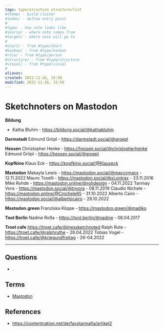 ```yaml
---
tags: type/structure structure/list
#theme/ - build cluster 
#index/ - define entry point
# 
#type/ - how note looks like
#source/ - where note comes from
#target/ - where note will go to
# 
#chart/ - from #type/chart 
#kanban/ - from #type/kanban
#role/ - from #type/person
#structure/ - from #type/structure
#visual/ - from #type/visual
#
aliases: 
created: 2022-11-26, 15:50
modified: 2022-11-26, 15:50
---
```


# Sketchnoters on Mastodon

<!-- Main content of my thoughts really -->

**Bildung**  
- Katha Bluhm - https://bildung.social/@kathabluhm

**Darmstadt**
Edmund Gröpl - https://darmstadt.social/@groepl

**Hessen**
Christopher Henke - https://hessen.social/@christopherhenke
Edmund Gröpl - https://hessen.social/@groepl

**Kopfkino**
Klaus Eck - https://kopfkino.social/@Klauseck

**Mastodon**
Makayla Lewis - https://mastodon.social/@maccymacx - 12.11.2022
Mauro Toselli - https://mastodon.social/@xLontrax - 23.11.2016
Mike Rohde - https://mastodon.online/@rohdesign - 04.11.2022
Tanmay Vora - https://mastodon.social/@tnvora - 08.11.2019
Claudio Nichele - https://mastodon.online/@Cnichele65 - 31.10.2022
Alberto Cairo - https://mastodon.social/@albertocairo - 28.10.2022

**Mastodon.green**
Franziska Köppe - https://mastodon.green/@madiko

**Toot Berlin**
Nadine Roßa - https://toot.berlin/@nadine - 08.04.2017

**Troet cafe**
https://troet.cafe/@inessketchnoted
Ralph Rute - https://troet.cafe/@ralphruthe - 26.04.2022
Tobias Vogel - https://troet.cafe/@kriegundfreitag - 26-04.2022

---
## Questions
<!-- What remains for you to consider? --> 
- .

## Terms
<!-- Links to definition pages -->
- [Mastodon](Mastodon.md)

## References
<!-- Links to pages not referenced in the content -->
- https://contentnation.net/de/favstarmafia/artikel2











